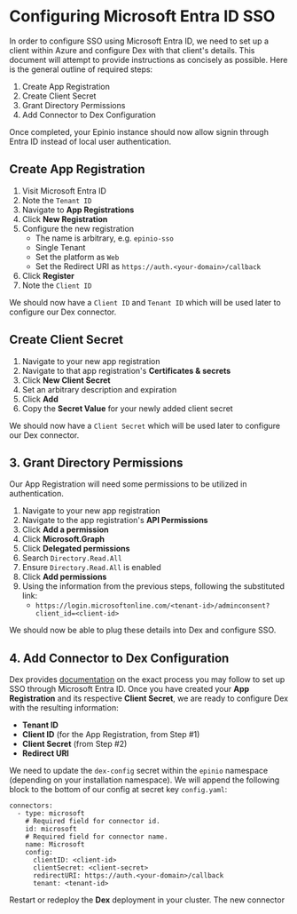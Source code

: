 # Configuring Microsoft Entra ID SSO

In order to configure SSO using Microsoft Entra ID, we need to set up a client within Azure and configure Dex with that client's details.  This document will attempt to provide instructions as concisely as possible.  Here is the general outline of required steps:

1. Create App Registration
2. Create Client Secret
3. Grant Directory Permissions
4. Add Connector to Dex Configuration

Once completed, your Epinio instance should now allow signin through Entra ID instead of local user authentication.


## Create App Registration

1. Visit Microsoft Entra ID
2. Note the `Tenant ID`
3. Navigate to **App Registrations**
4. Click **New Registration**
5. Configure the new registration
	- The name is arbitrary, e.g. `epinio-sso`
	- Single Tenant
	- Set the platform as `Web`
	- Set the Redirect URI as `https://auth.<your-domain>/callback`
6. Click **Register**
7. Note the `Client ID`

We should now have a `Client ID` and `Tenant ID` which will be used later to configure our Dex connector.

## Create Client Secret

1. Navigate to your new app registration
2. Navigate to that app registration's **Certificates & secrets**
3. Click **New Client Secret**
4. Set an arbitrary description and expiration
5. Click **Add**
6. Copy the **Secret Value** for your newly added client secret

We should now have a `Client Secret` which will be used later to configure our Dex connector.

## 3. Grant Directory Permissions

Our App Registration will need some permissions to be utilized in authentication.

1. Navigate to your new app registration
2. Navigate to the app registration's **API Permissions**
3. Click **Add a permission**
4. Click **Microsoft.Graph**
5. Click **Delegated permissions**
6. Search `Directory.Read.All`
7. Ensure `Directory.Read.All` is enabled
8. Click **Add permissions**
9. Using the information from the previous steps, following the substituted link:
	- `https://login.microsoftonline.com/<tenant-id>/adminconsent?client_id=<client-id>`

We should now be able to plug these details into Dex and configure SSO.

## 4. Add Connector to Dex Configuration

Dex provides [documentation](https://dexidp.io/docs/connectors/microsoft/) on the exact process you may follow to set up SSO through Microsoft Entra ID.  Once you have created your **App Registration** and its respective **Client Secret**, we are ready to configure Dex with the resulting information:

- **Tenant ID**
- **Client ID** (for the App Registration, from Step #1)
- **Client Secret** (from Step #2)
- **Redirect URI**

We need to update the `dex-config` secret within the `epinio` namespace (depending on your installation namespace).  We will append the following block to the bottom of our config at secret key `config.yaml`:

```
connectors:
  - type: microsoft
    # Required field for connector id.
    id: microsoft
    # Required field for connector name.
    name: Microsoft
    config:
      clientID: <client-id>
      clientSecret: <client-secret>
      redirectURI: https://auth.<your-domain>/callback
      tenant: <tenant-id>
```

Restart or redeploy the **Dex** deployment in your cluster.  The new connector 